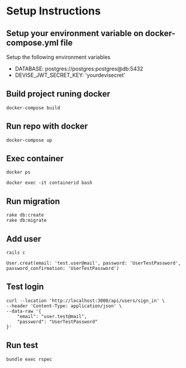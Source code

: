 # Setup Instructions
## Setup your environment variable on docker-compose.yml file
Setup the following environment variables
  * DATABASE: postgres://postgres:postgres@db:5432
  * DEVISE_JWT_SECRET_KEY: 'yourdevisecret'
## Build project runing docker
```
docker-compose build
```
## Run repo with docker
```
docker-compose up
```
## Exec container
```
docker ps
```
```
docker exec -it containerid bash
```
## Run migration
```
rake db:create
rake db:migrate
```
## Add user
```
rails c
```
```
User.creat(email: 'test.user@mail', password: 'UserTestPassword', password_confirmation: 'UserTestPassword')
```
## Test login
```
curl --location 'http://localhost:3000/api/users/sign_in' \
--header 'Content-Type: application/json' \
--data-raw '{
    "email": "user.test@mail",
    "password": "UserTestPassword"
}'
```

## Run test
```
bundle exec rspec
```
